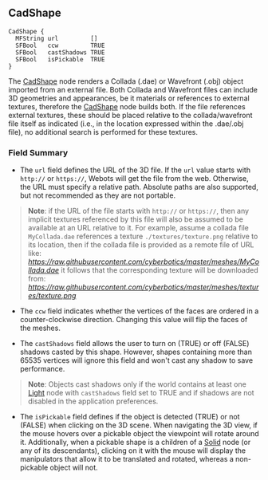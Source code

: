 
## CadShape

```
CadShape {
  MFString url         []
  SFBool   ccw         TRUE
  SFBool   castShadows TRUE
  SFBool   isPickable  TRUE
}
```

The [CadShape](#cadshape) node renders a Collada (.dae) or Wavefront (.obj) object imported from an external file.
Both Collada and Wavefront files can include 3D geometries and appearances, be it materials or references to external textures, therefore the [CadShape](#cadshape) node builds both.
If the file references external textures, these should be placed relative to the collada/wavefront file itself as indicated (i.e., in the location expressed within the .dae/.obj file), no additional search is performed for these textures.

### Field Summary

- The `url` field defines the URL of the 3D file.
If the `url` value starts with `http://` or `https://`, Webots will get the file from the web.
Otherwise, the URL must specify a relative path.
Absolute paths are also supported, but not recommended as they are not portable.

> **Note**: if the URL of the file starts with `http://` or `https://`, then any implicit textures referenced by this file will also be assumed to be available at an URL relative to it.
For example, assume a collada file `MyCollada.dae` references a texture `./textures/texture.png` relative to its location, then if the collada file is provided as a remote file of URL like:
*https://raw.githubusercontent.com/cyberbotics/master/meshes/MyCollada.dae*
it follows that the corresponding texture will be downloaded from:
*https://raw.githubusercontent.com/cyberbotics/master/meshes/textures/texture.png*

- The `ccw` field indicates whether the vertices of the faces are ordered in a counter-clockwise direction.
Changing this value will flip the faces of the meshes.

- The `castShadows` field allows the user to turn on (TRUE) or off (FALSE) shadows casted by this shape.
However, shapes containing more than 65535 vertices will ignore this field and won't cast any shadow to save performance.

> **Note**: Objects cast shadows only if the world contains at least one [Light](light.md) node with `castShadows` field set to TRUE and if shadows are not disabled in the application preferences.

- The `isPickable` field defines if the object is detected (TRUE) or not (FALSE) when clicking on the 3D scene.
When navigating the 3D view, if the mouse hovers over a pickable object the viewpoint will rotate around it.
Additionally, when a pickable shape is a children of a [Solid](solid.md) node (or any of its descendants), clicking on it with the mouse will display the manipulators that allow it to be translated and rotated, whereas a non-pickable object will not.
